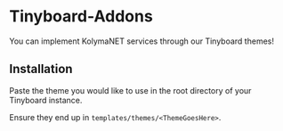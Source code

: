 # Tinyboard-Addons
You can implement KolymaNET services through our Tinyboard themes! 

## Installation
Paste the theme you would like to use in the root directory of your Tinyboard instance.

Ensure they end up in `templates/themes/<ThemeGoesHere>`.
